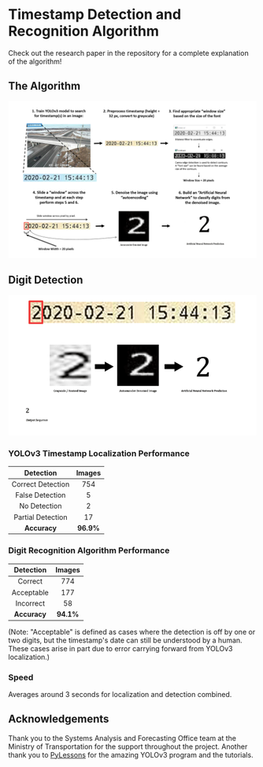 # Timestamp Detection and Recognition Algorithm
Check out the research paper in the repository for a complete explanation of the algorithm!

## The Algorithm
![](outputs/process.png)

## Digit Detection
![](outputs/time_stamp_animation.gif)

### YOLOv3 Timestamp Localization Performance
| Detection          | Images        |
|:------------------:|:-------------:|
| Correct Detection  | 754           |
| False Detection    | 5             |
| No Detection       | 2             |
| Partial Detection  | 17            |
| **Accuracy**       | **96.9%**     |

### Digit Recognition Algorithm Performance
| Detection               | Images        |
|:-----------------------:|:-------------:|
| Correct                 | 774           |
| Acceptable              | 177           |
| Incorrect               | 58            |
| **Accuracy**            | **94.1%**     |

(Note: "Acceptable" is defined as cases where the detection is off by one or two digits, but the timestamp's date can still be understood by a human. These cases arise in part due to error carrying forward from YOLOv3 localization.)

### Speed
Averages around 3 seconds for localization and detection combined.

## Acknowledgements
Thank you to the Systems Analysis and Forecasting Office team at the Ministry of Transportation for the support throughout the project. Another thank you to [PyLessons](https://pylessons.com/) for the amazing YOLOv3 program and the tutorials.